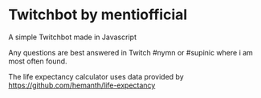 # Twitchbot by mentiofficial
A simple Twitchbot made in Javascript

Any questions are best answered in Twitch #nymn or #supinic where i am most often found.


The life expectancy calculator uses data provided by https://github.com/hemanth/life-expectancy
